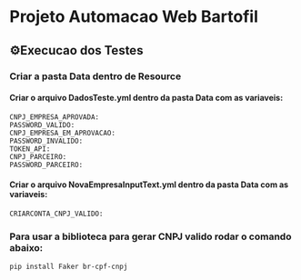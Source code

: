 # Projeto Automacao Web Bartofil

## ⚙️Execucao dos Testes

### Criar a pasta Data dentro de Resource
#### Criar o arquivo DadosTeste.yml dentro da pasta Data com as variaveis:
```
CNPJ_EMPRESA_APROVADA:
PASSWORD_VALIDO:
CNPJ_EMPRESA_EM_APROVACAO: 
PASSWORD_INVALIDO:
TOKEN_API: 
CNPJ_PARCEIRO:
PASSWORD_PARCEIRO: 
```
#### Criar o arquivo NovaEmpresaInputText.yml dentro da pasta Data com as variaveis:
```
CRIARCONTA_CNPJ_VALIDO:
```
### Para usar a biblioteca para gerar CNPJ valido rodar o comando abaixo:
```
pip install Faker br-cpf-cnpj
```